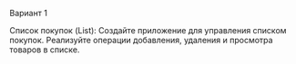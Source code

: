 Вариант 1

Список покупок (List):
Создайте приложение для управления списком покупок. Реализуйте операции добавления, удаления и просмотра товаров в списке.
